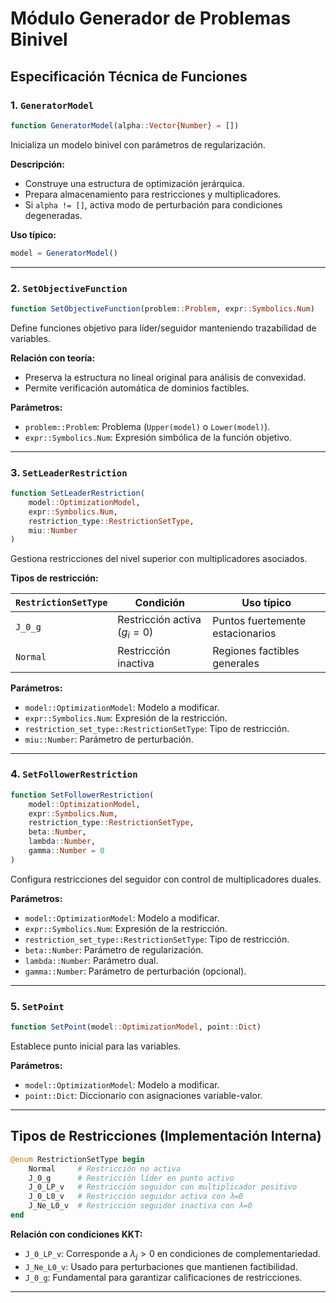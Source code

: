 

# Módulo Generador de Problemas Binivel



## Especificación Técnica de Funciones

### 1. `GeneratorModel`
```julia
function GeneratorModel(alpha::Vector{Number} = [])
```
Inicializa un modelo binivel con parámetros de regularización.

**Descripción:**
- Construye una estructura de optimización jerárquica.
- Prepara almacenamiento para restricciones y multiplicadores.
- Si `alpha != []`, activa modo de perturbación para condiciones degeneradas.

**Uso típico:**
```julia
model = GeneratorModel()
```

---

### 2. `SetObjectiveFunction`
```julia
function SetObjectiveFunction(problem::Problem, expr::Symbolics.Num)
```
Define funciones objetivo para líder/seguidor manteniendo trazabilidad de variables.

**Relación con teoría:**
- Preserva la estructura no lineal original para análisis de convexidad.
- Permite verificación automática de dominios factibles.

**Parámetros:**
- `problem::Problem`: Problema (`Upper(model)` o `Lower(model)`).
- `expr::Symbolics.Num`: Expresión simbólica de la función objetivo.

---

### 3. `SetLeaderRestriction`
```julia
function SetLeaderRestriction(
    model::OptimizationModel,
    expr::Symbolics.Num,
    restriction_type::RestrictionSetType,
    miu::Number
)
```
Gestiona restricciones del nivel superior con multiplicadores asociados.

**Tipos de restricción:**

| **`RestrictionSetType`** | **Condición**                     | **Uso típico**                          |
|---------------------------|-----------------------------------|-----------------------------------------|
| `J_0_g`                   | Restricción activa ($g_i = 0$)    | Puntos fuertemente estacionarios        |
| `Normal`                  | Restricción inactiva              | Regiones factibles generales            |

**Parámetros:**
- `model::OptimizationModel`: Modelo a modificar.
- `expr::Symbolics.Num`: Expresión de la restricción.
- `restriction_set_type::RestrictionSetType`: Tipo de restricción.
- `miu::Number`: Parámetro de perturbación.

---

### 4. `SetFollowerRestriction`
```julia
function SetFollowerRestriction(
    model::OptimizationModel,
    expr::Symbolics.Num,
    restriction_type::RestrictionSetType,
    beta::Number,
    lambda::Number,
    gamma::Number = 0
)
```
Configura restricciones del seguidor con control de multiplicadores duales.

**Parámetros:**
- `model::OptimizationModel`: Modelo a modificar.
- `expr::Symbolics.Num`: Expresión de la restricción.
- `restriction_set_type::RestrictionSetType`: Tipo de restricción.
- `beta::Number`: Parámetro de regularización.
- `lambda::Number`: Parámetro dual.
- `gamma::Number`: Parámetro de perturbación (opcional).

---

### 5. `SetPoint`
```julia
function SetPoint(model::OptimizationModel, point::Dict)
```
Establece punto inicial para las variables.

**Parámetros:**
- `model::OptimizationModel`: Modelo a modificar.
- `point::Dict`: Diccionario con asignaciones variable-valor.

---

## Tipos de Restricciones (Implementación Interna)
```julia
@enum RestrictionSetType begin
    Normal     # Restricción no activa
    J_0_g      # Restricción líder en punto activo
    J_0_LP_v   # Restricción seguidor con multiplicador positivo
    J_0_L0_v   # Restricción seguidor activa con λ=0 
    J_Ne_L0_v  # Restricción seguidor inactiva con λ=0
end
```

**Relación con condiciones KKT:**
- `J_0_LP_v`: Corresponde a $\lambda_j > 0$ en condiciones de complementariedad.
- `J_Ne_L0_v`: Usado para perturbaciones que mantienen factibilidad.
- `J_0_g`: Fundamental para garantizar calificaciones de restricciones.

---

